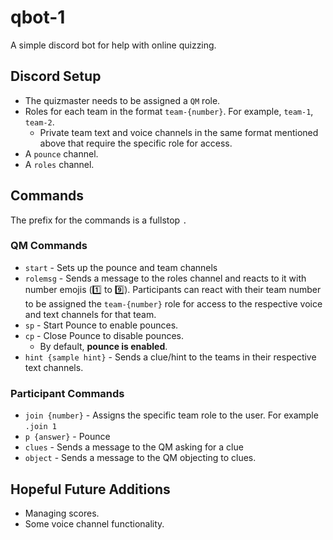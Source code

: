 # qbot-1

A simple discord bot for help with online quizzing.

## Discord Setup

- The quizmaster needs to be assigned a ```QM``` role.
- Roles for each team in the format ```team-{number}```. For example, ```team-1```, ```team-2```. 
    - Private team text and voice channels in the same format mentioned above that require the specific role for access.
- A ```pounce``` channel.
- A ```roles``` channel. 

## Commands

The prefix for the commands is a fullstop ```.```

### QM Commands
- ```start``` - Sets up the pounce and team channels
- ```rolemsg``` - Sends a message to the roles channel and reacts to it with number emojis (1️⃣ to 9️⃣). Participants can react with their team number to be assigned the ```team-{number}``` role for access to the respective voice and text channels for that team.
- ```sp``` - Start Pounce to enable pounces.
- ```cp``` - Close Pounce to disable pounces.
    - By default, **pounce is enabled**.
- ```hint {sample hint}``` - Sends a clue/hint to the teams in their respective text channels.

### Participant Commands
- ```join {number}``` - Assigns the specific team role to the user. For example ```.join 1```
- ```p {answer}``` - Pounce
- ```clues``` - Sends a message to the QM asking for a clue
- ```object``` - Sends a message to the QM objecting to clues.


## Hopeful Future Additions
- Managing scores.
- Some voice channel functionality.